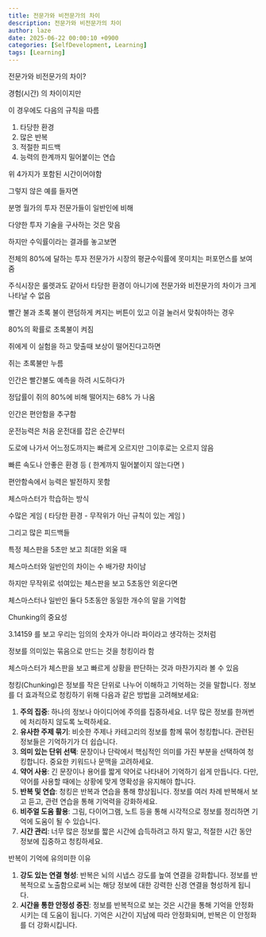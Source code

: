 ```yaml
---
title: 전문가와 비전문가의 차이
description: 전문가와 비전문가의 차이
author: laze
date: 2025-06-22 00:00:10 +0900
categories: [SelfDevelopment, Learning]
tags: [Learning]
---
```

전문가와 비전문가의 차이?

경험(시간) 의 차이이지만

이 경우에도 다음의 규칙을 따름

1. 타당한 환경
2. 많은 반복
3. 적절한 피드백
4. 능력의 한계까지 밀어붙이는 연습

위 4가지가 포함된 시간이어야함

그렇지 않은 예를 들자면

분명 월가의 투자 전문가들이 일반인에 비해

다양한 투자 기술을 구사하는 것은 맞음

하지만 수익률이라는 결과를 놓고보면

전체의 80%에 달하는 투자 전문가가 시장의 평균수익률에 못미치는 퍼포먼스를 보여줌

주식시장은 룰렛과도 같아서 타당한 환경이 아니기에 전문가와 비전문가의 차이가 크게 나타날 수 없음

빨간 불과 초록 불이 랜덤하게 켜지는 버튼이 있고 이걸 눌러서 맞춰야하는 경우

80%의 확률로 초록불이 켜짐

쥐에게 이 실험을 하고 맞출때 보상이 떨어진다고하면

쥐는 초록불만 누름

인간은 빨간불도 예측을 하려 시도하다가

정답률이 쥐의 80%에 비해 떨어지는 68% 가 나옴

인간은 편안함을 추구함

운전능력은 처음 운전대를 잡은 순간부터

도로에 나가서 어느정도까지는 빠르게 오르지만 그이후로는 오르지 않음

빠른 속도나 안좋은 환경 등 ( 한계까지 밀어붙이지 않는다면 )

편안함속에서 능력은 발전하지 못함

체스마스터가 학습하는 방식

수많은 게임 ( 타당한 환경 - 무작위가 아닌 규칙이 있는 게임 )

그리고 많은 피드백들

특정 체스판을 5초만 보고 최대한 외울 때

체스마스터와 일반인의 차이는 수 배가량 차이남

하지만 무작위로 섞여있는 체스판을 보고 5초동안 외운다면

체스마스터나 일반인 둘다 5초동안 동일한 개수의 말을 기억함

Chunking의 중요성

3.14159 를 보고 우리는 임의의 숫자가 아니라 파이라고 생각하는 것처럼

정보를 의미있는 묶음으로 만드는 것을 청킹이라 함

체스마스터가 체스판을 보고 빠르게 상황을 판단하는 것과 마찬가지라 볼 수 있음

청킹(Chunking)은 정보를 작은 단위로 나누어 이해하고 기억하는 것을 말합니다. 정보를 더 효과적으로 청킹하기 위해 다음과 같은 방법을 고려해보세요:

1. **주의 집중**: 하나의 정보나 아이디어에 주의를 집중하세요. 너무 많은 정보를 한꺼번에 처리하지 않도록 노력하세요.
2. **유사한 주제 묶기**: 비슷한 주제나 카테고리의 정보를 함께 묶어 청킹합니다. 관련된 정보들은 기억하기가 더 쉽습니다.
3. **의미 있는 단위 선택**: 문장이나 단락에서 핵심적인 의미를 가진 부분을 선택하여 청킹합니다. 중요한 키워드나 문맥을 고려하세요.
4. **약어 사용**: 긴 문장이나 용어를 짧게 약어로 나타내어 기억하기 쉽게 만듭니다. 다만, 약어를 사용할 때에는 상황에 맞게 명확성을 유지해야 합니다.
5. **반복 및 연습**: 청킹은 반복과 연습을 통해 향상됩니다. 정보를 여러 차례 반복해서 보고 듣고, 관련 연습을 통해 기억력을 강화하세요.
6. **비주얼 도움 활용**: 그림, 다이어그램, 노트 등을 통해 시각적으로 정보를 정리하면 기억에 도움이 될 수 있습니다.
7. **시간 관리**: 너무 많은 정보를 짧은 시간에 습득하려고 하지 말고, 적절한 시간 동안 정보에 집중하고 청킹하세요.

반복이 기억에 유의미한 이유

1. **강도 있는 연결 형성**: 반복은 뇌의 시냅스 강도를 높여 연결을 강화합니다. 정보를 반복적으로 노출함으로써 뇌는 해당 정보에 대한 강력한 신경 연결을 형성하게 됩니다.
2. **시간을 통한 안정성 증진**: 정보를 반복적으로 보는 것은 시간을 통해 기억을 안정화시키는 데 도움이 됩니다. 기억은 시간이 지남에 따라 안정화되며, 반복은 이 안정화를 더 강화시킵니다.
